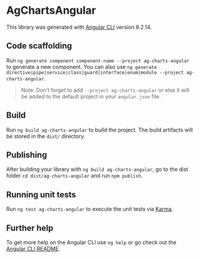 # AgChartsAngular

This library was generated with [Angular CLI](https://github.com/angular/angular-cli) version 8.2.14.

## Code scaffolding

Run `ng generate component component-name --project ag-charts-angular` to generate a new component. You can also use `ng generate directive|pipe|service|class|guard|interface|enum|module --project ag-charts-angular`.
> Note: Don't forget to add `--project ag-charts-angular` or else it will be added to the default project in your `angular.json` file. 

## Build

Run `ng build ag-charts-angular` to build the project. The build artifacts will be stored in the `dist/` directory.

## Publishing

After building your library with `ng build ag-charts-angular`, go to the dist folder `cd dist/ag-charts-angular` and run `npm publish`.

## Running unit tests

Run `ng test ag-charts-angular` to execute the unit tests via [Karma](https://karma-runner.github.io).

## Further help

To get more help on the Angular CLI use `ng help` or go check out the [Angular CLI README](https://github.com/angular/angular-cli/blob/master/README.md).

